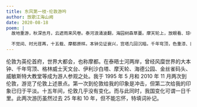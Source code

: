 ```yaml
---
title: 东风第一枝·伦敦游吟
author: 放歌江海山阙
date: 2020-08-18
poem: |
  故地重游，秋深吉月，云遮雨来风卷。泰河浪涌波翻，海园树森草蔓。摩天轮上，放眼看、琼楼片片。长街尽、如织车流，津渡笛声长响。

  不觉间、时光荏苒，十五载、摩都原样。本钟见证衰兴，宫塔几回沉暗。千年穹顶，色重漆、旧时颜艳。新世纪，天地苍桑，荣光已然东渐！
---
```


伦敦为英伦首府，世界大都会，也称摩都。在泰晤士河两岸，曾经风糜世界的大本钟、千年穹顶、格林威士天文台、伊利沙白塔、摩天轮、海德公园、金丝雀码头、威敏斯特大教堂等成为游人参观之处。我于 1995 年 5 月和 2010 年 11 月两次到伦敦，游览了伦敦上述景点。第一次到伦敦给我的印象是冲击，但第二次给我的印象已归于平淡。十五年间，伦敦几乎没有变化。而与此同时，我国变化可谓一日千里。此两次游历虽然过去 25 年和 10 年，但不能忘怀，特填词补记。
